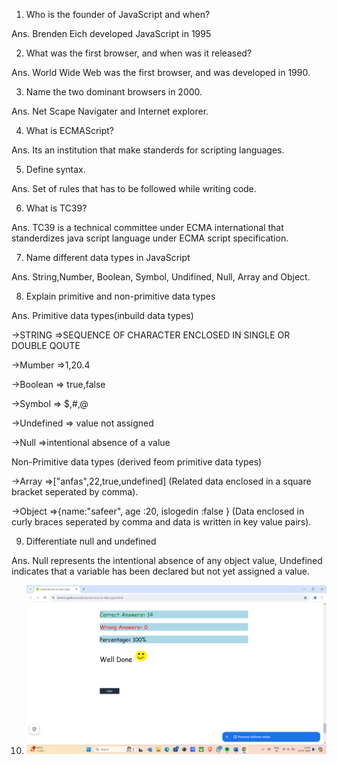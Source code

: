 1.   Who is the founder of JavaScript and when?

Ans. Brenden Eich developed JavaScript in 1995

2.   What was the first browser, and when was it released?

Ans. World Wide Web was the first browser, and was developed in 1990.

3.   Name the two dominant browsers in 2000. 

Ans. Net Scape Navigater and Internet explorer.

4.   What is ECMAScript?

Ans. Its an institution that make standerds for scripting languages.

5.   Define syntax.

Ans. Set of rules that has to be followed while writing code.

6.   What is TC39?

Ans. TC39 is a technical committee under ECMA international that standerdizes java    script language under ECMA script specification.

7.   Name different data types in JavaScript

Ans. String,Number, Boolean, Symbol, Undifined, Null, Array and Object.

8.   Explain primitive and non-primitive data types

Ans. Primitive data types(inbuild data types)

->STRING    =>SEQUENCE OF CHARACTER ENCLOSED IN SINGLE OR DOUBLE QOUTE

->Mumber    =>1,20.4

->Boolean   => true,false

->Symbol    => $,#,@

->Undefined => value not assigned

->Null      =>intentional absence of a value

Non-Primitive data types (derived feom primitive data types)

->Array     =>["anfas",22,true,undefined] (Related data enclosed in a square bracket seperated by comma).

->Object    =>{name:"safeer",
            age :20,
            islogedin :false
            } 
            (Data enclosed in curly braces seperated by comma and data is written in key value pairs).

9. Differentiate null and undefined

Ans. Null represents the intentional absence of any object value,
     Undefined  indicates that a variable has been declared but not yet assigned a value.

10. ![screenshot](./SS01.png)

